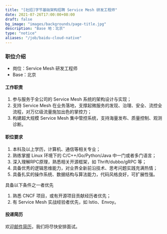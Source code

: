 ```yaml
---
title: "[社招]字节基础架构招聘 Service Mesh 研发工程师"
date: 2021-07-26T17:00:00+08:00
draft: false
bg_image: "images/backgrounds/page-title.jpg"
description: "Base 地：北京"
type: "notice"
aliases: "/job/baidu-cloud-native"
---
```



### 职位介绍

- 岗位：Service Mesh 研发工程师
- Base：北京

#### 工作职责

1. 参与服务于全公司的 Service Mesh 系统的架构设计与实现；
1. 支持 Service Mesh 在业务落地，支撑起微服务的发现、治理、安全、流控全流程，对万亿级流量施加出色的掌控力；
1. 构建超大规模 Service Mesh 集中管控系统，支持海量发布、质量控制、观测诊断。

#### 职位要求

1. 本科及以上学历，计算机、通信等相关专业；
1. 熟练掌握 Linux 环境下的 C/C++/Go/Python/Java 中一门或者多门语言；
1. 深入理解RPC原理，熟悉相关开源框架，如 Thrift/dubbo/gRPC 等；
1. 具备优秀的逻辑思维能力，对业界全新前沿技术、思考问题实践充满热情；
1. 具备扎实的操作系统、数据结构与算法能力，代码风格良好，可扩展性强。

具备以下条件之一者优先
1. 熟悉 CNCF 项目，或有开源项目贡献经历者优先；
1. 有 Service Mesh 实战经验者优先，如 Istio、Envoy。


#### 投递简历

欢迎[邮件简历](mailto:luoguangming.ivan@bytedance.com)，我们将尽快安排面试。
